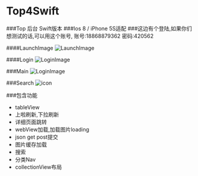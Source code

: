Top4Swift
=========
###Top 后台 Swift版本
###Ios 8 / iPhone 5S适配
###这边有个登陆,如果你们想测试的话,可以用这个账号,
账号:18868879362
密码:420562

####LaunchImage
![LaunchImage](http://woowen.qiniudn.com/Top4swiftLaunchImage.png)

####Login
![LoginImage](http://woowen.qiniudn.com/LoginImage.png)

###Main
![LoginImage](http://woowen.qiniudn.com/total.gif)

###Search
![icon](http://woowen.qiniudn.com/search.gif)

###包含功能

  * tableView
  * 上啦刷新,下拉刷新
  * 详细页面跳转
  * webView加载,加载图片loading
  * json get post提交
  * 图片缓存加载
  * 搜索
  * 分类Nav
  * collectionView布局
